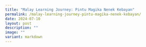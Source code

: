 ```yaml
---
title: "Malay Learning Journey: Pintu Magika Nenek Kebayan"
permalink: /malay-learning-journey-pintu-magika-nenek-kebayan/
date: 2024-07-10
layout: post
description: ""
image: ""
variant: markdown
---
```

